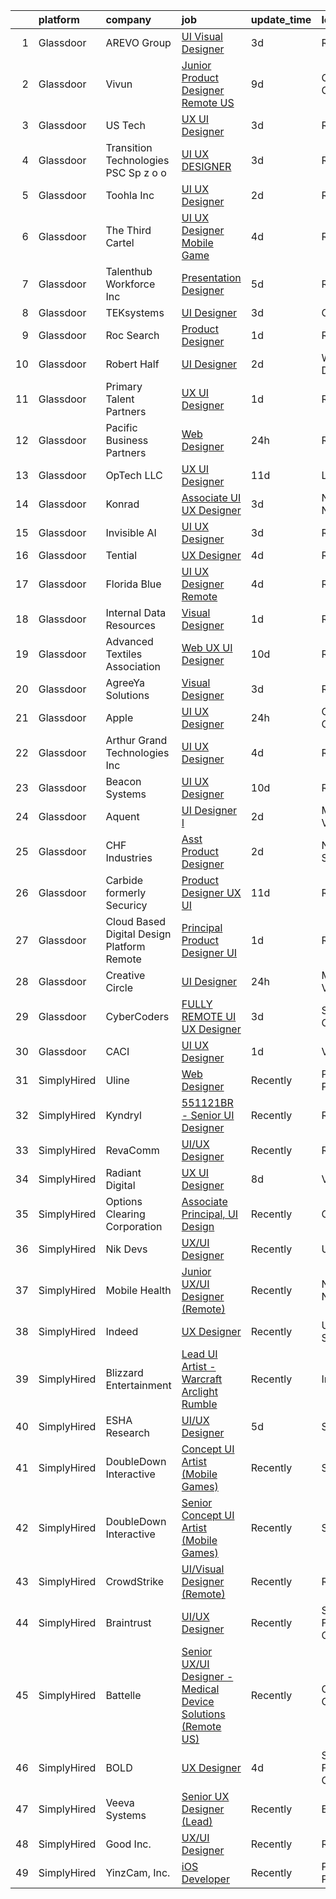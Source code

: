 

|    | platform    | company                                      | job                                                                                                                                                                                                                                                                                                                                                                                                                                                                                                                                                                                                                                                                                                                                                                                                                                                                                                                                                                                                                                                                                                                                                                                                                                                                                                                                                                   | update_time   | location             |
|---:|:------------|:---------------------------------------------|:----------------------------------------------------------------------------------------------------------------------------------------------------------------------------------------------------------------------------------------------------------------------------------------------------------------------------------------------------------------------------------------------------------------------------------------------------------------------------------------------------------------------------------------------------------------------------------------------------------------------------------------------------------------------------------------------------------------------------------------------------------------------------------------------------------------------------------------------------------------------------------------------------------------------------------------------------------------------------------------------------------------------------------------------------------------------------------------------------------------------------------------------------------------------------------------------------------------------------------------------------------------------------------------------------------------------------------------------------------------------|:--------------|:---------------------|
|  1 | Glassdoor   | AREVO Group                                  | [UI Visual Designer](https://www.glassdoor.com/partner/jobListing.htm?pos=104&ao=1110586&s=58&guid=000001834f64b0e7bad390553bbaf133&src=GD_JOB_AD&t=SR&vt=w&ea=1&cs=1_fda14002&cb=1663484343041&jobListingId=1008139782334&cpc=3BA4CE39D5B5DEF5&jrtk=3-0-1gd7m9cdek60q801-1gd7m9cdu209r000-09cb5fbe91300c7e--6NYlbfkN0BCLW45RZuRc772PykXY_iXs7CHdsEvuP3whbuRYvlLzUPBgski3_CRPHCklom68OsOg44Yj3MDtF75NEExsJSqVGvHT9UJ3TsYQpGqoA--RGO67Dbf5as1BcATX9IQbrsfAbGz9pAsupXmp9GdshoA5iLPOWqjSwjItMdoRnjNWhjRVdnRKu356wxDDya7Tr0LykF34R3EIWOmcZeiBas5rgisrX-zZ_0K6P8kYbhS_TnnrFlQ0UFmys9-IrQsLQBZQQT_zNv8AXtCyv3P2Tks2CgaA9mX4BeyWSU6MswsMaExqHOvUAb7ileTs_3tB0upu06Y9oTzssmgl61d1ZN0zGU23oL8kKWpd4T91jjE3b6ZfUcp1SiGJVxHXgmaIeBUMSMDpV8f5nHNNF5ddchJuz1lmw2wLEkybk6Ues1N-CdLvL24gJ6U0aO16CWPX6nZGvwi429qzTsfUbD9amOKRrXWKRCBVkQzjDGapKWDRqGYGb2BZodQ_PI7j96aQbs%3D)                                                                                                                                                                                                                                                                                                                                                                                                                                                                                                           | 3d            | Remote               |
|  2 | Glassdoor   | Vivun                                        | [Junior Product Designer  Remote  US ](https://www.glassdoor.com/partner/jobListing.htm?pos=121&ao=1136043&s=58&guid=000001834f64b0e7bad390553bbaf133&src=GD_JOB_AD&t=SR&vt=w&cs=1_79a9b6b6&cb=1663484343043&jobListingId=1008127814402&jrtk=3-0-1gd7m9cdek60q801-1gd7m9cdu209r000-c9921c1d9ee7bd66-)                                                                                                                                                                                                                                                                                                                                                                                                                                                                                                                                                                                                                                                                                                                                                                                                                                                                                                                                                                                                                                                                 | 9d            | Oakland, CA          |
|  3 | Glassdoor   | US Tech                                      | [UX UI Designer](https://www.glassdoor.com/partner/jobListing.htm?pos=129&ao=1136043&s=58&guid=000001834f64b0e7bad390553bbaf133&src=GD_JOB_AD&t=SR&vt=w&ea=1&cs=1_78dbb567&cb=1663484343043&jobListingId=1008139152851&jrtk=3-0-1gd7m9cdek60q801-1gd7m9cdu209r000-7825a9331247a0e2-)                                                                                                                                                                                                                                                                                                                                                                                                                                                                                                                                                                                                                                                                                                                                                                                                                                                                                                                                                                                                                                                                                  | 3d            | Remote               |
|  4 | Glassdoor   | Transition Technologies PSC Sp  z o  o       | [UI UX DESIGNER](https://www.glassdoor.com/partner/jobListing.htm?pos=124&ao=1136043&s=58&guid=000001834f64b0e7bad390553bbaf133&src=GD_JOB_AD&t=SR&vt=w&cs=1_f95f41af&cb=1663484343043&jobListingId=1008139230292&jrtk=3-0-1gd7m9cdek60q801-1gd7m9cdu209r000-56f404522e23ddcc-)                                                                                                                                                                                                                                                                                                                                                                                                                                                                                                                                                                                                                                                                                                                                                                                                                                                                                                                                                                                                                                                                                       | 3d            | Remote               |
|  5 | Glassdoor   | Toohla Inc                                   | [UI UX Designer](https://www.glassdoor.com/partner/jobListing.htm?pos=122&ao=1136043&s=58&guid=000001834f64b0e7bad390553bbaf133&src=GD_JOB_AD&t=SR&vt=w&ea=1&cs=1_7e35fa67&cb=1663484343043&jobListingId=1008143256104&jrtk=3-0-1gd7m9cdek60q801-1gd7m9cdu209r000-6c29daa58f25bf74-)                                                                                                                                                                                                                                                                                                                                                                                                                                                                                                                                                                                                                                                                                                                                                                                                                                                                                                                                                                                                                                                                                  | 2d            | Remote               |
|  6 | Glassdoor   | The Third Cartel                             | [UI UX Designer  Mobile Game ](https://www.glassdoor.com/partner/jobListing.htm?pos=123&ao=1136043&s=58&guid=000001834f64b0e7bad390553bbaf133&src=GD_JOB_AD&t=SR&vt=w&ea=1&cs=1_d4a23090&cb=1663484343043&jobListingId=1008137051268&jrtk=3-0-1gd7m9cdek60q801-1gd7m9cdu209r000-711b9ff41fb34009-)                                                                                                                                                                                                                                                                                                                                                                                                                                                                                                                                                                                                                                                                                                                                                                                                                                                                                                                                                                                                                                                                    | 4d            | Remote               |
|  7 | Glassdoor   | Talenthub Workforce  Inc                     | [Presentation Designer](https://www.glassdoor.com/partner/jobListing.htm?pos=112&ao=1110586&s=58&guid=000001834f64b0e7bad390553bbaf133&src=GD_JOB_AD&t=SR&vt=w&ea=1&cs=1_4e909c09&cb=1663484343042&jobListingId=1008133870042&cpc=F41FEAB56D215062&jrtk=3-0-1gd7m9cdek60q801-1gd7m9cdu209r000-f06f0ab86d92e6ab--6NYlbfkN0DpwFV3tuw9vFlML3xauMsT_S9XsNg3VdZNHiuyFzGFEzXfSGkGfgeZuQmrRNOoRj252mLqHri0itIf68FvD0Cos3sX1nhUedQCzDRSGlFs--8KFgQWpEgsOErS4T3CBlTINY1Ygwrij_bPoCYBSzOLzslHUqA0JglBS4cMr5oydsK6sQmOuNIryRWumgJ1p2yLg9HcUogQ-nuVJSwPwNk7LU3XAm83QrER_aWBQRZImVSk-lzRqASB0N5p4kNqBZpq2nsaE-OSRCVsGkEKEiJ6ch8QtpOK26C8qj0R30HMkRmQuJUK-us1DUVeN-X44zyleI_0AxxIjSlye2Wc5ZcPUTb3RwWFLjPLzLvvNE_c1nrTNKDKtHxY8ikKfXadXqdtWveMBzRgyzOdadWd9jJ-3tRfje0FOOBEsWMu8LMofX4cDU5QLuOpmkK1aoptY9LRCBXfuv6hS4z4CEDgFDYnfkxtpl5tZvIvlo13AD3vF7B4NX9NeKmQjvuzzazFm1CG7KCePF0ikPucsDLs_QiVfPm_talBPKk%3D)                                                                                                                                                                                                                                                                                                                                                                                                                                                                        | 5d            | Remote               |
|  8 | Glassdoor   | TEKsystems                                   | [UI Designer](https://www.glassdoor.com/partner/jobListing.htm?pos=113&ao=1110586&s=58&guid=000001834f64b0e7bad390553bbaf133&src=GD_JOB_AD&t=SR&vt=w&cs=1_c44ac9f6&cb=1663484343042&jobListingId=1008139170501&cpc=3BA4CE39D5B5DEF5&jrtk=3-0-1gd7m9cdek60q801-1gd7m9cdu209r000-dcecb4742878a042--6NYlbfkN0AuKz8EBO1xHDEL7V2YF9xF3dC_I9B9i-Zw2Jh8clPMK3KTieKealHQMRxLfyLBLKJ_aEawN_Ftcm3oK5qCBmQYIAFLuUNknXqU1RE4IxkKMX0GkemECBHvQwML9Bd2KsXdwxujbGWC0DUgt0jSXNgrf-PmCL5RIro4jTAdH0zkQqIjwcsRfYa7tkYysvA2o61QgnlOB0IPO8GnI3HwspoXXjjWU2fB0UF3OubhbFunPU9A9kP72TwP6ms3mxPNgkKDgrDlecCulAuav7v92IoeRyQzpMD5M3fvvxGFkUFNKrcBpWlfJQLA3LQMo7-QDlBa_6pGk78koqzbK0OC4N4LVCHmN-1JKaF3jqHzG__8ZVInvwFZqL2Qu4-JbuIqxrERYIvpjLxTpTzXkjwxDX0nrjIp-EycJV_H_hshQUniwglQCgTgCZpoHIizKi1kFpXQROHnG894MD4CHCTf8HWl5r84LMtX8WP74TaIA13FNihthynZK7uKz5wo55Yl4zuJgSKO9EE-w8O4hOlRAmM48_7bSPUtdAQtvE2inJfDKvrq_psJkgDrbnuKl4AXYGIpMbxWciL4uRBNbfQ0glqv19M9cD6FNI4cy_3do0pGh4mbmE0dTUMqVJdREsIHT_wRgixFfVLG1xxOuVv3Xrdv89oxUSy58Jlfk_tG8_mtAX_WWCHKqfIzwWGut906iPE5hHKKo4P2xspbqf_aJsySy03YUrTpt_AXuFChx5kbbJUMMGioT3oublnUwJ-coqYi8MM2lFUd6PCEg_hjuPr7eVAF4ItPZwpKWvsj_TXTu3xgw5VYu1nSCn1rSYitrG4BWGuzqyhEOA98IcJU0PcwDNn_ajzD0e3-2wWuDyf3FUUU_ThN8yayIdXxcyud-21_KQJuvI5M4sOAH8b5bw_xDAAgV3wf3q0%3D)                                                                                       | 3d            | Chicago, IL          |
|  9 | Glassdoor   | Roc Search                                   | [Product Designer](https://www.glassdoor.com/partner/jobListing.htm?pos=116&ao=1110586&s=58&guid=000001834f64b0e7bad390553bbaf133&src=GD_JOB_AD&t=SR&vt=w&ea=1&cs=1_21e3cdc1&cb=1663484343042&jobListingId=1008145023091&cpc=8795CF9063CD573D&jrtk=3-0-1gd7m9cdek60q801-1gd7m9cdu209r000-f20d81f53cb117a3--6NYlbfkN0CMHfdvImXyhvk82aHanYmk_omNMXOkHedsHncAw9pogZQ8McdVG3ZgtV6D129IFYh7DQcyeewSzWHDkmzhQb6azrSJIraqeGSXaDRIs1DN7ruOOHryRAa3j0v6mYBfoLLi8f9BdsrhZvcqXVGVYONZMCae_Pef8-AnMyPcBxyHrT-gsTM89gGt0cEzHDVhpLHN1HqPirkR_oX2jYKZhcxB_vILLV6CxWNLqxtloKOJrFyuN1tf0WI1cKuGl9kTJg0P4K_gGKXs7_Tad80wrRllYVy4FicbxQ6hL49BLTVzpj9wfy_3_xdgKMnlVWV1abGuw0m8-n51wauLEC3kkpvezURhs8ecA4RoqggYCe8ArFCwsJFRTDlYlzMDEmKRg0vG8bdg1D4XrSlQt-3quudIeaPXXI6eQLXJChaLlGJRhmD4xTSQBzxsA7QbSPZDGA1DMCARKzscTtN7zR0YCyss12M5AjahT13AWpP64v1b6OnCkK8BryjntARRH5qlthlRMmveCHWvhQ%3D%3D)                                                                                                                                                                                                                                                                                                                                                                                                                                                                                               | 1d            | Remote               |
| 10 | Glassdoor   | Robert Half                                  | [UI Designer](https://www.glassdoor.com/partner/jobListing.htm?pos=117&ao=1110586&s=58&guid=000001834f64b0e7bad390553bbaf133&src=GD_JOB_AD&t=SR&vt=w&ea=1&cs=1_3dc85195&cb=1663484343042&jobListingId=1008142584064&cpc=AC285F3A3ECA6BB0&jrtk=3-0-1gd7m9cdek60q801-1gd7m9cdu209r000-7abf82f6bc4ad0f7--6NYlbfkN0CpzDdaQkua3np5pkmj49lKioZwmwxQ-yx5plwbYmV_M5QDgP5U2s8pTcIrES5uNWFSkuXhiO0PpMxugLcX0q_OttFiHvaZCqv9zhFzSgzClUOgcRBX86eszxa3NUtOsTL_mmP979SqUKtgDAOp2-32aIu1c1ssT7_TyFGGEK07AwexElmuPBhNgR_s5gYvvC4oH6mmBF9-ASm_xtwnkaMQp0kjAvPMFDZpd5GOAuTqOe0X9lO2eRieIEycUBWgGPdk9XRW2nKhlPFE99TGws2FEbRxMSp2NHmkD0Jkm1-GZI1hIKa-ms33R7ghggdrL_AuJB4_0N_7TuVGATdBPB3TGXgUlWMX0_f2etWC05FH9TaeBWMItrj_Sleo4UUb8AxO_7NJXZEk2-eQFcq7M_mRMcc3VCDEoaw_O3AwHJTF0SyKm4YQg3WTXbhZqc2nStQW_kKYghn1slK9NB6DbRDKz_6hMhS_lgQbdh7uCcIZmZCpOpBf_dtiyZ4rZRLfNyy4VuRnuuSYkq1KSpgHjZXIkvPGP3e_p6SNWoiMgu1paQ%3D%3D)                                                                                                                                                                                                                                                                                                                                                                                                                                                                    | 2d            | Wilmington, DE       |
| 11 | Glassdoor   | Primary Talent Partners                      | [UX UI Designer](https://www.glassdoor.com/partner/jobListing.htm?pos=110&ao=1110586&s=58&guid=000001834f64b0e7bad390553bbaf133&src=GD_JOB_AD&t=SR&vt=w&ea=1&cs=1_16abe52b&cb=1663484343042&jobListingId=1008144947166&cpc=3BA4CE39D5B5DEF5&jrtk=3-0-1gd7m9cdek60q801-1gd7m9cdu209r000-91ffc6bd8fb51a09--6NYlbfkN0DOCvLQenlXS7fh3AEEtPwhntZQnPW7UfiJ0vyM-Z38ZvlXuLrJoooXtLfzu_Vlecy8CRAjdHKzC5p0LylY5OzMDbmAYfVZU2ig8qV6POKc8quD6w2MZQdHtaPLLXvbIClcK6G71leAssC4q3t-6ffW-wJIvcyYiXGp3Loz6wlhJ48vVZbOvayEWgGzXLB6sWg2VMlcAVtYO0q8UFJXo-3ZxDASOIKu93GEVXl4iQj_haiNVYFMkh-_DBPMwiwSYM5lgCG_oQDNZNkx_sYc_0P6ZHvBUJI0lIkkc5FnkIid8C2R4JZbcfuWwYECv5FauYpN6Bs1WZ8BIn24HevEs4e4tfWaWgD6rCIZXMESe8yinsNAwGM8qZ-VZ-DGrDXmeGpnYNbzOHIQdFmHddMrLCViAy71CtPG7cRF66tmp-PnahPNPbOjtrrSm0Eu8Ii8vcoCkrmdYFW598YO_aDqzPgPl1cYkCmj4bI2r6JgToEzl7Z_-lGqxwpMTOZgRfV-4vVPLUp4M_O8qg%3D%3D)                                                                                                                                                                                                                                                                                                                                                                                                                                                                                                 | 1d            | Remote               |
| 12 | Glassdoor   | Pacific Business Partners                    | [Web Designer](https://www.glassdoor.com/partner/jobListing.htm?pos=102&ao=1110586&s=58&guid=000001834f64b0e7bad390553bbaf133&src=GD_JOB_AD&t=SR&vt=w&ea=1&cs=1_3ced0c80&cb=1663484343040&jobListingId=1008146818388&cpc=9C4F014304452074&jrtk=3-0-1gd7m9cdek60q801-1gd7m9cdu209r000-ae3663ec3ef0b4ab--6NYlbfkN0CKZZT-j1sZJzhCXvqWzAMZAqFT2lD-XpWpl7tF0IiBTH9y5_6U3gZgvfKKRJLO6GfsULFWpTX9CoYE5_E-1ZmBvYRIbTWrjInhGHMZSBj-MIBqdS0q1c7_kftafRiXolGnMptMVAZpDiXxk7JwheS2IdKQM8iT_3bNIE7vG8ElXg3Ng6QRIauAdsZsTcHApfjjM7vGeBHBhsKmzLrOoNlmfU2zn6UqhVgSBzE2xbSqirlAqP_k9RYdSzF8JB_9En_a_uNE9oWRIfxyz7qo0JeR2XXvfaQ-Hf10ZOAoLYghCcBcrLp66exHFoNzAxDp2pnuf2AUa3_iWh0OgaP-GRXwTCCI36Zp5vtFvpirh5hhLgcJgeOWJyeE1yGsJ1zIAY_jIrt6cIYAx3gBDQ3a9mfZRG25vcV89zj3ftRmeAbzcR4aCWw2PsLXHzveDFcOzol8-d3uHQregckJGutX2K9w1stKDUsIeM9bXnjs_YNZCT6PcmQpqVTg43nYrZV11PEAas_Up-Mhlg%3D%3D)                                                                                                                                                                                                                                                                                                                                                                                                                                                                                                   | 24h           | Remote               |
| 13 | Glassdoor   | OpTech LLC                                   | [UX UI Designer](https://www.glassdoor.com/partner/jobListing.htm?pos=118&ao=1110586&s=58&guid=000001834f64b0e7bad390553bbaf133&src=GD_JOB_AD&t=SR&vt=w&ea=1&cs=1_0c07ef35&cb=1663484343042&jobListingId=1008120878935&cpc=2CAED5C921A5F994&jrtk=3-0-1gd7m9cdek60q801-1gd7m9cdu209r000-0baaffa7b0784a0a--6NYlbfkN0DP9fosW9IEXaU1TZ3ocreH2vEq1sd-U-IRxHoNdS6RHkqAVuspg0SWSgO6chgcdoU5n4vUJhBKWY-WDn94csM60LcuhNnZxBqWpiRhLNHVLEV9midagA-O3i21KTv-5qP-FwLsLnbHckdD11Y3Ezo9aFteyJdb1TmKa1Efb5KY9hp-Swlpyxh_iEGF3sQMQFO1hexGyF1m6d9lWMtt3jBbvNFmmVKVzODGF5_7tlERVjMTikoyhsobhoBmYp6Vvibz0jNZUwhQWUAl1txjTVGYhb8M4-B65YzIV8v-jhaOQV1NTWQy-nspNq3XYs75qwpKUfCRFeMPKwDnauLOx8_PzQyknCZ7sAgkpWu_irMxBZL0SjyhASUbkmYnMdYZc39zRB_O2qOCBecvdTjn61JO6S3xVPyyQ3wHs8JDwv8Jh3lgl40Fr9FpZpiIoFsQLbCxmkm74fUBBiwAEL8oaS3B_0NHKIFotwZ890W8m9StophpA4EJl1u1BM76LgeHXuA%3D)                                                                                                                                                                                                                                                                                                                                                                                                                                                                                                               | 11d           | Lansing, MI          |
| 14 | Glassdoor   | Konrad                                       | [Associate UI UX Designer](https://www.glassdoor.com/partner/jobListing.htm?pos=128&ao=1136043&s=58&guid=000001834f64b0e7bad390553bbaf133&src=GD_JOB_AD&t=SR&vt=w&cs=1_54cd5ce1&cb=1663484343043&jobListingId=1008139891861&jrtk=3-0-1gd7m9cdek60q801-1gd7m9cdu209r000-56820b5fcda29d86-)                                                                                                                                                                                                                                                                                                                                                                                                                                                                                                                                                                                                                                                                                                                                                                                                                                                                                                                                                                                                                                                                             | 3d            | New York, NY         |
| 15 | Glassdoor   | Invisible AI                                 | [UI UX Designer](https://www.glassdoor.com/partner/jobListing.htm?pos=126&ao=1136043&s=58&guid=000001834f64b0e7bad390553bbaf133&src=GD_JOB_AD&t=SR&vt=w&ea=1&cs=1_7d9620b3&cb=1663484343043&jobListingId=1008140520446&jrtk=3-0-1gd7m9cdek60q801-1gd7m9cdu209r000-62659ff73014bcef-)                                                                                                                                                                                                                                                                                                                                                                                                                                                                                                                                                                                                                                                                                                                                                                                                                                                                                                                                                                                                                                                                                  | 3d            | Remote               |
| 16 | Glassdoor   | Tential                                      | [UX Designer](https://www.glassdoor.com/partner/jobListing.htm?pos=114&ao=1110586&s=58&guid=000001834f64b0e7bad390553bbaf133&src=GD_JOB_AD&t=SR&vt=w&ea=1&cs=1_eae5df2c&cb=1663484343042&jobListingId=1008136768681&cpc=B101C867B3EF2D75&jrtk=3-0-1gd7m9cdek60q801-1gd7m9cdu209r000-42e4b26472316ca5--6NYlbfkN0D_VUMocHtM7-M2l7xhQCiQST1RW5dQjS02UsWe7tYaNAZWZWTzZ6bpJTAOxr1kLZr3xpXayfLm4yei9LuY9o9VpOxD5-TI9ih1PFX9RuCyBgsaXBjuBaoEGRkvWtyx0p0KaxSUMjMhkeY4uIw0Ppbki8B2tEQ527hgWe6nWlGvq0HlKZmQ59BzWZzAStSGL-ZMDPcHBU-Lm9s6VgxAVJikjGZtJubqnwHv1o80AL1tFBREWGzOgiHDE0mv85rD6p6Ke6x1opORyNrm9XKkBKXZep2nsIllKP84CTq4srqqD02V1Pqt1K_2G0fnkB9tm6jVtJu-yJcpOfYM_nVnEjZ5w-JzHscVCFtQvtgnm9gCViuLa2Z2QH-ZaCZLC3Sg-e6kAql4Pi_pqUEhw_Hxwhcau4aWQijrNaPSgCTet97Pp7aXz3B0pAr1HwXagNY_WRuX2U3O6Ld75j-CmAZRZGVxFo_rAbDS0mhcfvU60HMQLg3PtXhNQe_75djLZl3gIU60zVxSMsEYkcRRtLmz_R-E)                                                                                                                                                                                                                                                                                                                                                                                                                                                                                                | 4d            | Remote               |
| 17 | Glassdoor   | Florida Blue                                 | [UI UX Designer  Remote ](https://www.glassdoor.com/partner/jobListing.htm?pos=127&ao=1136043&s=58&guid=000001834f64b0e7bad390553bbaf133&src=GD_JOB_AD&t=SR&vt=w&cs=1_92c9afc4&cb=1663484343043&jobListingId=1008137743964&jrtk=3-0-1gd7m9cdek60q801-1gd7m9cdu209r000-a8588590757e08f8-)                                                                                                                                                                                                                                                                                                                                                                                                                                                                                                                                                                                                                                                                                                                                                                                                                                                                                                                                                                                                                                                                              | 4d            | Remote               |
| 18 | Glassdoor   | Internal Data Resources                      | [Visual Designer](https://www.glassdoor.com/partner/jobListing.htm?pos=115&ao=1110586&s=58&guid=000001834f64b0e7bad390553bbaf133&src=GD_JOB_AD&t=SR&vt=w&ea=1&cs=1_e99889c9&cb=1663484343042&jobListingId=1008144747742&cpc=2CAED5C921A5F994&jrtk=3-0-1gd7m9cdek60q801-1gd7m9cdu209r000-4f85c4946241a77b--6NYlbfkN0D-IIHpRgNhhiguU_t6VlqfhfFf3-SclHiEW6RanCpGL8wFVSAuk-AYI9mZ-8RRobdSsNBjI_YL_T6vgtWjjpYnO6jHzn2yzDMqO9uVUSI6dTywGxEXfqAEn_gSOqvJuYR9q3m2dtMdRBfvhUYTDDt5uezfNUcst87bHAGPI7DBV0QruRXBh4TxhoB1bo671sH2Obgt4Yf_6exCzmmvjD0svLlcGceeNRzoYXIOHL55WLiwaS0Ac2AYSQ7j8yTteE9mPHA7u6IMY5faWbeSxuUZ-wKPtBD_6-WeGzUDs0gKZibOSZapJU9xVy7Tbc8phcY3EBhPjOM2InakT4GzxpM7jhpGfuCX4ufBSGkrsoPk-MBpSQR36c-O33DzVs4V7oIREiFMiUZ6t1m69bfMggq3AFbTyE3HxtIjzJQ3vEfXWlziCs0TekKkmiNpK6KJF30aU1jtQaTrKxGL0s5FF7Bs2bhuKybwUc5AjNMSw7e-G9jD4kGkNurF-kzM0BiJl4Y%3D)                                                                                                                                                                                                                                                                                                                                                                                                                                                                                                              | 1d            | Remote               |
| 19 | Glassdoor   | Advanced Textiles Association                | [Web UX UI Designer](https://www.glassdoor.com/partner/jobListing.htm?pos=105&ao=1110586&s=58&guid=000001834f64b0e7bad390553bbaf133&src=GD_JOB_AD&t=SR&vt=w&ea=1&cs=1_2502b2bc&cb=1663484343041&jobListingId=1008123545453&cpc=155EB9D5185558AF&jrtk=3-0-1gd7m9cdek60q801-1gd7m9cdu209r000-8f0f2da3bcb0ded4--6NYlbfkN0BnYbzg9_0OBxfyaC-dC2htIGp3bt0r_Vee4_7uMe98bPPG6yOg2WXqdwhbC791_U00MfwPJQISugkbvt-O9m_o7FpwY2dPKxYlvJWF88LUJU6-PJiA7au0MbT7IIdJhkiVldQN1GCcaP9tiJbH74WPbddeicnz4Ug33P_R2i56xQ0xZRpWPjA6-NfGZjbRXWsOFYLAUxXLmqR70dQvFTPgXteBQGN33wNvQ2JNcfV8UHId5SSpW95g91LGT_gn5hStaumAW0ABMg8uXdb-wwuFeo6ZD0ZS_pl2fiStECUaIiCvCVvhGBeFT0FeH5rDimc69Gk5GVvTXWS4fwuPpXZ-RIDu9wqE-n0tAgYgECToIG2cccfNY3GAJiBUQ2uxmN44Ay-N2oD9eXLOEGMK_5LXuPdgBAzC54NG_WigK5uRXBoWhUlLowkW226JY19-On6lurNSHeoLkymAkZHUXAAG265WUY1200iI6NiDK4R_95Lrhmepglyg)                                                                                                                                                                                                                                                                                                                                                                                                                                                                                                                         | 10d           | Remote               |
| 20 | Glassdoor   | AgreeYa Solutions                            | [Visual Designer](https://www.glassdoor.com/partner/jobListing.htm?pos=103&ao=1110586&s=58&guid=000001834f64b0e7bad390553bbaf133&src=GD_JOB_AD&t=SR&vt=w&ea=1&cs=1_568ccf85&cb=1663484343041&jobListingId=1008139484093&cpc=AC285F3A3ECA6BB0&jrtk=3-0-1gd7m9cdek60q801-1gd7m9cdu209r000-8e20d8be5bc5e824--6NYlbfkN0Dwb_YIohz4zuU9-hizYTxpAJ9-qZQvsILXUPhgrrTAx2aTkX-g9zvZBk5TzOEmmnWaA-KmWkntyonPptqx3vYNCahz1yxzCCkBXCCKAEL6J7zcm0Qx7QqpT44fz16tIWZBiAGj-JzJPJkx3k6xq-I5-WW__V5atWVp8dzOtPv39G903QqaLl_SjhBQePRijnWcwK_tK58hUhyL-9UB9aWtiDkMV6GTHykw3j9uRKfS_PXMH1q9gnzWWvEt6daB3LDUZ1LqC_xxkMvNZylO3XhvdWneE2v_ork7nf4v-9_6LXJNt5Gb0blC65tLT96zHFTLqkEfSCwWNLQOJXdhL1alb_P4WBKZFfCfYM6qtZ-QQGKzNmPVS-7C0imyUxql6AGzlJQudCm6pRZECNOgZ819ITB8zTBVXWvABd8iQYwIwAlH6zzKM4I6iRqR63zlqzr5AcfeffhOc0OjzRfdCr29cgAT-w-EX8CkoC5i1V_bOlxkwP_Ec9Jq)                                                                                                                                                                                                                                                                                                                                                                                                                                                                                                                            | 3d            | Remote               |
| 21 | Glassdoor   | Apple                                        | [UI   UX Designer](https://www.glassdoor.com/partner/jobListing.htm?pos=107&ao=1110586&s=58&guid=000001834f64b0e7bad390553bbaf133&src=GD_JOB_AD&t=SR&vt=w&cs=1_83a3af70&cb=1663484343041&jobListingId=1008146232570&cpc=654405A9B1E0A9F5&jrtk=3-0-1gd7m9cdek60q801-1gd7m9cdu209r000-10d876441d9dbc59--6NYlbfkN0BvKrLyj5gPmtZO9T8euul8TCxuuKNOtzRJOomxnwSEodTz2Bc-sPZl5OJ9R4TJsNdP1LrRDE0KT8JEjveg7rgr2XaFdWdHk3lIFAJ3qXp8x5UW7eSBwDM-TFrC0_xx-L4h4jIwPYhd4pmUXRU2P9eVwrXTp1SwOBEBCd69L-RUDkyjNR5U-7OqlBVWA87jvCXRvvxjuwnnn-IaFeGMvKU9z2K2WPrdHa6lgPOtykbi-ga8uewPANAcp35ICrSMZJfAwvxEqGK9YyZTKiwu8CTG-WyQdeWUsaY3S0wdNi5t8_wr-05jwrBsKHW6dry-SJqDwc1JNScWdPJ8cwmJINnKAItmEUq-Q-oQKcDfZ7eeqzUlkPYttr5RvOxrTOcuovhxm8BwtfoPCxIgc6LRmsPW-yEtdk4tgfmk34IqYQWxXFDbjD7Br7pnfpnuvumVA9pjORRixQ4Eazff9OX3uM_O4IUl3KR1VFRC8UQ_kE_1jYWDSoF59AAo-Uv3DRP2nvFuoWno8HbZqRWFbmjkIk90wHaKbQ8feqX5M47iRRl7oCs5rVZffp9lrDttU18tQts4eiWK3H2_lm0nmm75bGKag8RcaZXCyqoYMlmi2nxlSFde8zDYNY5nVuQIrzi9VQwvQp1LAshWiDEMP0xv92TwFd-v_uSBcTtliy0XNVKej5wRZ9tECUYGkM5_RSevlDqJ-JVM-O6P2cT9TaBO0N3Pq7BO0OzSnaHSUrQS5WACj-NtDmabwCPLyyv0LPf6AWYc1NB1_DpLJoehVHc9IMECj4sqrVkdb0yCEHWDPF1nTwpEIn74mTU-1cEUuCqJzCZELkarVZYYYsamaaeY_8N6TkzPIDSkRZlpt7IaQiSV6ZXLvpesrbawK8yefHW_b7hFp266cx2evu_xtlc_bFJZ-0UxTSxFOaW6cGdhbXy-TSt0gDC0piQIFW1IUF7zrLc%3D)                                                  | 24h           | Culver City, CA      |
| 22 | Glassdoor   | Arthur Grand Technologies Inc                | [UI UX Designer](https://www.glassdoor.com/partner/jobListing.htm?pos=119&ao=1136043&s=58&guid=000001834f64b0e7bad390553bbaf133&src=GD_JOB_AD&t=SR&vt=w&ea=1&cs=1_307ea5c1&cb=1663484343042&jobListingId=1008136703832&jrtk=3-0-1gd7m9cdek60q801-1gd7m9cdu209r000-3b60026b68150a56-)                                                                                                                                                                                                                                                                                                                                                                                                                                                                                                                                                                                                                                                                                                                                                                                                                                                                                                                                                                                                                                                                                  | 4d            | Remote               |
| 23 | Glassdoor   | Beacon Systems                               | [UI UX Designer](https://www.glassdoor.com/partner/jobListing.htm?pos=120&ao=1136043&s=58&guid=000001834f64b0e7bad390553bbaf133&src=GD_JOB_AD&t=SR&vt=w&ea=1&cs=1_f184dea8&cb=1663484343043&jobListingId=1008123454359&jrtk=3-0-1gd7m9cdek60q801-1gd7m9cdu209r000-df074d49c4572ff4-)                                                                                                                                                                                                                                                                                                                                                                                                                                                                                                                                                                                                                                                                                                                                                                                                                                                                                                                                                                                                                                                                                  | 10d           | Remote               |
| 24 | Glassdoor   | Aquent                                       | [UI Designer I](https://www.glassdoor.com/partner/jobListing.htm?pos=109&ao=1110586&s=58&guid=000001834f64b0e7bad390553bbaf133&src=GD_JOB_AD&t=SR&vt=w&cs=1_cb5808d9&cb=1663484343041&jobListingId=1008143268331&cpc=654405A9B1E0A9F5&jrtk=3-0-1gd7m9cdek60q801-1gd7m9cdu209r000-3a0a8a525a475fcf--6NYlbfkN0DMrcEu7yrtATojKJA7cEzGQ3FdRGWLh0CZQInL4ECGI9gD0Wolx9R2v-Aex0-GK06Y9xIPOkIamexUMPLqDrKYoVBAeQzYLxZmUi1ucdIjV0uQbAXcXGsYZ6eyBQHmrtLUoq9YbjumtNN4WWXujcoBSFppu-fg4_4g08jfecr8ci37_Qc1aJ3Rb034_Nu_5dQA0-iOivEHHNVQVtlzqWTUR8B3bcnyC2YxYQKPFLPkB9udViin__vbrnbK5gj3e9axxum6KQCEleZQ53rMoLtAVaU84H_8vXv611E3Mr1c1937hVJfGILekeiU0f9qSARVoTiDF5hNkXYltksLaouXD_lohDbESQaySPYhyRLcz5GGVAJYOc0yhajWl6G5zwpZMH8CBLY2var9-Pl22f-CUi6lod_rRGAjXwA5TPdtdDE4pJJrUiqmK_DkUbKQO8VEq7iryFPqfw%3D%3D)                                                                                                                                                                                                                                                                                                                                                                                                                                                                                                                                                                       | 2d            | Mountain View, CA    |
| 25 | Glassdoor   | CHF Industries                               | [Asst Product Designer](https://www.glassdoor.com/partner/jobListing.htm?pos=106&ao=1110586&s=58&guid=000001834f64b0e7bad390553bbaf133&src=GD_JOB_AD&t=SR&vt=w&ea=1&cs=1_2d8a57eb&cb=1663484343041&jobListingId=1008142474453&cpc=3DB599BF2F4828F0&jrtk=3-0-1gd7m9cdek60q801-1gd7m9cdu209r000-230cb75f766b62fe--6NYlbfkN0DvsrL_zmVBmnOHg04FZfM758du8Tj2PpmvBkIqzitRVCCJpwlG9vlhUqKWYvDoWT7QOZDVaAZlRR7uhbN2ltJDPPJppt1ocaMagI9-lUu728RYoyXy2azdeg-d6o3lkP3Wo2b87-FA1kRJdaXOXsJ1Hv01VyrZeVwS7TBDaRMD8C3Az3_R2zuiVAfnjixWa6nK4obk19JvQq6F7XR66_SAQAoLhDYlWFEVee-52TDs88Fg7Pn3KcCN0L_Hx__cea5EEj10qptrOssCR-DqIl0dcFEFIT1l0U0zvsP6tA9nd3ixdhS9wSuX7HcmA86iraitBSxEHxvrOCEZQIEaV6cTOq5Uu6ob13dlxih3BS-x4DhHkcV1g5Wfcjbim-dsNAl-nOXtiJL9EcMXx5itrKGqKvYGK5-lqywMfGZ7m3SfanH1_HfacHtcf3Dez9sfTYPpD1xnMIXQ4_iufhHBSCXS4-_3hu6vBCWQ_WqLkBkYsGN0BZmN2ax3EadHQV56JuA%3D)                                                                                                                                                                                                                                                                                                                                                                                                                                                                                                        | 2d            | New York State       |
| 26 | Glassdoor   | Carbide  formerly Securicy                   | [Product Designer  UX UI ](https://www.glassdoor.com/partner/jobListing.htm?pos=125&ao=1136043&s=58&guid=000001834f64b0e7bad390553bbaf133&src=GD_JOB_AD&t=SR&vt=w&ea=1&cs=1_24efd4eb&cb=1663484343043&jobListingId=1008121439607&jrtk=3-0-1gd7m9cdek60q801-1gd7m9cdu209r000-d13a311e168c1bb2-)                                                                                                                                                                                                                                                                                                                                                                                                                                                                                                                                                                                                                                                                                                                                                                                                                                                                                                                                                                                                                                                                        | 11d           | Remote               |
| 27 | Glassdoor   | Cloud Based Digital Design Platform   Remote | [Principal Product Designer  UI](https://www.glassdoor.com/partner/jobListing.htm?pos=108&ao=1110586&s=58&guid=000001834f64b0e7bad390553bbaf133&src=GD_JOB_AD&t=SR&vt=w&ea=1&cs=1_cf56bb52&cb=1663484343041&jobListingId=1008144442463&cpc=9C2286EA3771AAF6&jrtk=3-0-1gd7m9cdek60q801-1gd7m9cdu209r000-c2103e777ba7954d--6NYlbfkN0AFCFO55fpwWo6oa9JKI3JcI2oWVPcccBj9Y6s5O2226Dvh15T1RmiKUF6Bkk2Tk4Z7BPQqCa54-Zi_x_5BPHsK6AX747KhtJvpKbjVRrI-yiRWzukC2vv_0Mk5eo0YSpkDuR_sBKpwM1ZCNB-9D12dEBRe5Zyg65L-i0-YLhJ2LyPuEB5wK0QwFijP3mEV5-rCGlS3bQ59F6WNAnApFPmUFAhqlh41Q324k8hLwT-3CsK8Eq7An0j8U_pWsGqu2NUbpDq3jAdZi_kYg6eISv8wQMEOU1HXyWi2VoyQmBXlPBMOZKBliFx9KQslbTtaR2m99zFNjxzqtOhuVw1JP8DqvaYvLmCCtAYNtiw9GMiRVNUMooP9aU1Yi-30w7q9SMrV1MrB_Dei-KA6svVI7sAYU2C0xrhIs3-891QlLQkQHk4Vq_ecfDxSDXBqCqGGqxMWdLenwWJxcJd3YBu6b4HZoBcvtktT9xLGFvsTYUu2XQOpwZ0ssX6C_rQxx9zZkkp3KCMxn70rgw%3D%3D)                                                                                                                                                                                                                                                                                                                                                                                                                                                                                 | 1d            | Remote               |
| 28 | Glassdoor   | Creative Circle                              | [UI Designer](https://www.glassdoor.com/partner/jobListing.htm?pos=101&ao=1110586&s=58&guid=000001834f64b0e7bad390553bbaf133&src=GD_JOB_AD&t=SR&vt=w&cs=1_e750f67c&cb=1663484343040&jobListingId=1008146351697&cpc=FF950A86FEA5DF54&jrtk=3-0-1gd7m9cdek60q801-1gd7m9cdu209r000-9715d9408f8154c4--6NYlbfkN0BPwlZa85gbT4Q3XYQoU_uQn0Qmw9zd_9UNfmcwtqAVud1yvyq1Z4UAlx1bxhDUi3I21Bn0WlsvFihpTEXw21BTb9XnB04zeIS6bQRFywxohzsB9hwl5eIZNDtOImrkdXvnup5o05Npiy-vF1r9uyLP0ZFRWNpL9JYGmc2XgZpAt2GMDy4WP9x4m-lIG_eNiBLi0xyBQjo3JfnWfX5FMkDXBL8Jy03CMAnwnZl1bel-SYJdY-dzu06rzJKKgep3CgDvh5gMM7GLS-91MAyowPO-XjeDHhBnS3DiqWENGaiypDaNkOzxDzsqfPwmKNbAucqb4VcHZyQ-Ox_idI4GmfdqdVTDXcpl5Dl7uC2ExlGEGqDR8Rk2BnUMagLkdsFWYGvkgVrgzJkS4R4gWOh09NMVzS-PYAYXDn-72mS8fKf5fkbBsN-pqt9f01yvclSPpMDSl1RDrDC72vtPTeSGhv9l9-eb84DMT26STMlwqom-7KSwJfp-uk-C32GLVmVySqwLbYEL5XdpQbPfkJ5xNdoe)                                                                                                                                                                                                                                                                                                                                                                                                                                                                                                     | 24h           | Mountain View, CA    |
| 29 | Glassdoor   | CyberCoders                                  | [FULLY REMOTE  UI UX Designer](https://www.glassdoor.com/partner/jobListing.htm?pos=111&ao=1110586&s=58&guid=000001834f64b0e7bad390553bbaf133&src=GD_JOB_AD&t=SR&vt=w&ea=1&cs=1_cc0d2265&cb=1663484343042&jobListingId=1008139377114&cpc=32EE424DE2B657EB&jrtk=3-0-1gd7m9cdek60q801-1gd7m9cdu209r000-d906ff2ba586eee0--6NYlbfkN0CpFJQzrgRR8WqXWK1qKKEqALWJw739KlKqr2H-MSI4eoBlI4EFrmor2FYZMP3muM1Wm-0bLwjPPVocHdxrfS3Dbm867l9w72KOqfGX06MgWXOq8e3xEj9q1TMo6TLF6M2LnSqVRKK8npwGbz1yjtww1cUGqxGQUtjwYyOr-_QInSCl2XKrGVsZUg7D65QsAC6Tntf2nHndjx4ys6AkaBKvBaHdUV3rpaXAI-yPD31JwS2ODnj0ohOHcJlqhFyegVnbU42gPkHS-HT90C8hRAR0-ORbcIH0pMI3RdMaqqsHulYLCVUPhrT9SvA770UBMdyshWFC9el6xIG6S2IbKv8ybyNLHaT1HseRHXbGY-m5HyXH8je-Bo8Go7z8Nnifx6us9-LV5-kTCLYFVO9N0RCBjcphxpCecc3B8bcisF0GFDNNwLltmZv253brZE-L3hpj6Rm1jZfeLqnDzL4Zhpp6KKKfWNGRO9_8nVNEuTVZZiOgO9z2gdunUXDZ_jFXDmFcTGmrB_Rq-Ka0yJWGXOKu2S0l7sRCBBAP2k7_2FTe2hm8XRqE84MJKAAXJhpzAZqUQEr-80iEuT4fC4oEJbY9s0ZbrswdBEWRfWmaiiTkYy5xTrBgrgC61v_hwo5GEF5Vq_wyTpnjC2deul7XiRTWfPWhbTM7wI5wITr32sga0osQ7QkizEMc1gLuRhJsDDRMTTxU4Yy2XbvjKCSixzWZNITeAlwGC_OrJvaw3pOIpAtPi4gg5kxpkwObIpk3_-xgGtJoI9eJn83kwBn4M4FZ_X2RVAQgfMJm7P35731Fo75_-YEWrtykWH268xLfRseW8JUz2oaKZZGhoPn-tv6Kp5ToSgbkTsphuQZ4r4dbWug4y7r_cUolxge9XytDthLBkrQxpSJLuto0VVw0q4CCej8Qa3eOt4a73EpTfme1mTpI2BKI2ALGBpD2pJ5Pl8QZTo-HovBQBUqsuZ68w9Gf77cTkMWpEYQ%3D) | 3d            | San Diego, CA        |
| 30 | Glassdoor   | CACI                                         | [UI UX Designer](https://www.glassdoor.com/partner/jobListing.htm?pos=130&ao=1136043&s=58&guid=000001834f64b0e7bad390553bbaf133&src=GD_JOB_AD&t=SR&vt=w&cs=1_3b9b7746&cb=1663484343043&jobListingId=1008144983774&jrtk=3-0-1gd7m9cdek60q801-1gd7m9cdu209r000-a81d2a0e28690107-)                                                                                                                                                                                                                                                                                                                                                                                                                                                                                                                                                                                                                                                                                                                                                                                                                                                                                                                                                                                                                                                                                       | 1d            | Virginia             |
| 31 | SimplyHired | Uline                                        | [Web Designer](https://www.simplyhired.com/job/kI5kUAq-InikRw-9L7E4f0451pjqb3sKTzg2rEtjPg4g-FlQB3FIdQ?q=ui+designer)                                                                                                                                                                                                                                                                                                                                                                                                                                                                                                                                                                                                                                                                                                                                                                                                                                                                                                                                                                                                                                                                                                                                                                                                                                                  | Recently      | Pleasant Prairie, WI |
| 32 | SimplyHired | Kyndryl                                      | [551121BR - Senior UI Designer](https://www.simplyhired.com/job/ln0q34g6s9axBOm-rTUWAVtLoFSFqQUKmESbQP3-Av_kUwzfaMU9MQ?q=ui+designer)                                                                                                                                                                                                                                                                                                                                                                                                                                                                                                                                                                                                                                                                                                                                                                                                                                                                                                                                                                                                                                                                                                                                                                                                                                 | Recently      | Remote               |
| 33 | SimplyHired | RevaComm                                     | [UI/UX Designer](https://www.simplyhired.com/job/o8zVZGERn1H6AzVWsjkqahKhFI5UmYNf_-QOoSzje9Z0NvmwcTviZw?q=ui+designer)                                                                                                                                                                                                                                                                                                                                                                                                                                                                                                                                                                                                                                                                                                                                                                                                                                                                                                                                                                                                                                                                                                                                                                                                                                                | Recently      | Remote               |
| 34 | SimplyHired | Radiant Digital                              | [UX UI Designer](https://www.simplyhired.com/job/BJQR_pTIPxnWvo2Xghq__eqg_EQt83l_x_Ya_1nOQ_k5eImyHjiCNQ?q=ui+designer)                                                                                                                                                                                                                                                                                                                                                                                                                                                                                                                                                                                                                                                                                                                                                                                                                                                                                                                                                                                                                                                                                                                                                                                                                                                | 8d            | Vienna, VA           |
| 35 | SimplyHired | Options Clearing Corporation                 | [Associate Principal, UI Design](https://www.simplyhired.com/job/W92YsuUW4xbt8AD3mTP4SQGrVXpulViZ7_LHfCXEUtW2GMS18CQL7g?q=ui+designer)                                                                                                                                                                                                                                                                                                                                                                                                                                                                                                                                                                                                                                                                                                                                                                                                                                                                                                                                                                                                                                                                                                                                                                                                                                | Recently      | Chicago, IL          |
| 36 | SimplyHired | Nik Devs                                     | [UX/UI Designer](https://www.simplyhired.com/job/z4SCpsM-O491rgU_n2w8YQUl7bpUPYJMLdjJV3ZvR4CMqI38oklPMA?q=ui+designer)                                                                                                                                                                                                                                                                                                                                                                                                                                                                                                                                                                                                                                                                                                                                                                                                                                                                                                                                                                                                                                                                                                                                                                                                                                                | Recently      | United, WV           |
| 37 | SimplyHired | Mobile Health                                | [Junior UX/UI Designer (Remote)](https://www.simplyhired.com/job/mlVdahn8FjO62I5x3mZ2d_XAvtoB0Q8szhCMLax2laGAPJg_zjkWOA?q=ui+designer)                                                                                                                                                                                                                                                                                                                                                                                                                                                                                                                                                                                                                                                                                                                                                                                                                                                                                                                                                                                                                                                                                                                                                                                                                                | Recently      | New York, NY         |
| 38 | SimplyHired | Indeed                                       | [UX Designer](https://www.simplyhired.com/job/URziMhrNTaKa1PLKfIfrhF-GuRmaj4gn2FhVHZfhBU3tWsV0R0J4dw?q=ui+designer)                                                                                                                                                                                                                                                                                                                                                                                                                                                                                                                                                                                                                                                                                                                                                                                                                                                                                                                                                                                                                                                                                                                                                                                                                                                   | Recently      | United States        |
| 39 | SimplyHired | Blizzard Entertainment                       | [Lead UI Artist - Warcraft Arclight Rumble](https://www.simplyhired.com/job/2fCaZ4q9HiVoOw7MdiIJOEKwmOyKkEnnt1TZbZULR1sKSVgOWikooA?q=ui+designer)                                                                                                                                                                                                                                                                                                                                                                                                                                                                                                                                                                                                                                                                                                                                                                                                                                                                                                                                                                                                                                                                                                                                                                                                                     | Recently      | Irvine, CA           |
| 40 | SimplyHired | ESHA Research                                | [UI/UX Designer](https://www.simplyhired.com/job/HNATDQh7CWDs9kx0EdLcrjWJFUvIxbioGDJEA-GMNAwO6DkLGPDEHA?q=ui+designer)                                                                                                                                                                                                                                                                                                                                                                                                                                                                                                                                                                                                                                                                                                                                                                                                                                                                                                                                                                                                                                                                                                                                                                                                                                                | 5d            | Salem, OR            |
| 41 | SimplyHired | DoubleDown Interactive                       | [Concept UI Artist (Mobile Games)](https://www.simplyhired.com/job/TOxGl5diRsz23HAJC9oePvNB-v4d2dBG2z6ABLiDKoxs86ndD_kO9w?q=ui+designer)                                                                                                                                                                                                                                                                                                                                                                                                                                                                                                                                                                                                                                                                                                                                                                                                                                                                                                                                                                                                                                                                                                                                                                                                                              | Recently      | Seattle, WA          |
| 42 | SimplyHired | DoubleDown Interactive                       | [Senior Concept UI Artist (Mobile Games)](https://www.simplyhired.com/job/_m-3FXIER0EWRt2IHo_cGGw6JRZF-gm-fATY-mRNGN35QoXBJepgBA?q=ui+designer)                                                                                                                                                                                                                                                                                                                                                                                                                                                                                                                                                                                                                                                                                                                                                                                                                                                                                                                                                                                                                                                                                                                                                                                                                       | Recently      | Seattle, WA          |
| 43 | SimplyHired | CrowdStrike                                  | [UI/Visual Designer (Remote)](https://www.simplyhired.com/job/o8Nvrhk9F8lenBx6b7AC0C_6d5p_5ZQZqCNkaELGz0M3Jv0KXlyELw?q=ui+designer)                                                                                                                                                                                                                                                                                                                                                                                                                                                                                                                                                                                                                                                                                                                                                                                                                                                                                                                                                                                                                                                                                                                                                                                                                                   | Recently      | Remote               |
| 44 | SimplyHired | Braintrust                                   | [UI/UX Designer](https://www.simplyhired.com/job/KAbMwGIqFXynC8eKgB6mvqU_wTu2eBN9L5PNbrnQ_55DX48C8c2y7g?q=ui+designer)                                                                                                                                                                                                                                                                                                                                                                                                                                                                                                                                                                                                                                                                                                                                                                                                                                                                                                                                                                                                                                                                                                                                                                                                                                                | Recently      | San Francisco, CA    |
| 45 | SimplyHired | Battelle                                     | [Senior UX/UI Designer - Medical Device Solutions (Remote US)](https://www.simplyhired.com/job/6BVqH7iBsSK5vomQZonaGuHlIzqlhBKgxKd9wCH9Ok5xVYSW8MXSVA?q=ui+designer)                                                                                                                                                                                                                                                                                                                                                                                                                                                                                                                                                                                                                                                                                                                                                                                                                                                                                                                                                                                                                                                                                                                                                                                                  | Recently      | Columbus, OH         |
| 46 | SimplyHired | BOLD                                         | [UX Designer](https://www.simplyhired.com/job/dKn1DO5RguTuEb_PCmo1_LBdiBCKjjDbzm_1ywkyYS6NUZ5_i0Dqbw?q=ui+designer)                                                                                                                                                                                                                                                                                                                                                                                                                                                                                                                                                                                                                                                                                                                                                                                                                                                                                                                                                                                                                                                                                                                                                                                                                                                   | 4d            | San Francisco, CA    |
| 47 | SimplyHired | Veeva Systems                                | [Senior UX Designer (Lead)](https://www.simplyhired.com/job/zotqg0LNyggwCvIVEN0GQD5X9uMwPE4Ruxm9_8sypuf_l-NU82U_IQ?q=ui+designer)                                                                                                                                                                                                                                                                                                                                                                                                                                                                                                                                                                                                                                                                                                                                                                                                                                                                                                                                                                                                                                                                                                                                                                                                                                     | Recently      | Boston, MA           |
| 48 | SimplyHired | Good Inc.                                    | [UX/UI Designer](https://www.simplyhired.com/job/HvE6aCFPM-zFV3idodQwFUBkCWe1HEIKTwH6kF4p00XmzWxjSwQ6sw?q=ui+designer)                                                                                                                                                                                                                                                                                                                                                                                                                                                                                                                                                                                                                                                                                                                                                                                                                                                                                                                                                                                                                                                                                                                                                                                                                                                | Recently      | Remote               |
| 49 | SimplyHired | YinzCam, Inc.                                | [iOS Developer](https://www.simplyhired.com/job/O7s3dealHuxhU0MGhoaMnfOJziqVEUTHKEJtlDWUSPF8S_dqWf-8-Q?q=ui+designer)                                                                                                                                                                                                                                                                                                                                                                                                                                                                                                                                                                                                                                                                                                                                                                                                                                                                                                                                                                                                                                                                                                                                                                                                                                                 | Recently      | Pittsburgh, PA       |